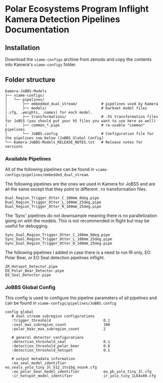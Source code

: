 # Polar Ecosystems Program Inflight Kamera Detection Pipelines Documentation

## Installation
Download the `viame-configs` archive from zenodo and copy the contents into Kamera's 
`viame-configs` folder.

## Folder structure
```
Kamera-JoBBS-Models
├── viame-configs/
│   └── pipelines/                          
│       ├── embedded_dual_stream/           # pipelines used by Kamera
│       ├── models/                         # Darknet model files (.cfg, .weights, .names) for each model.
│       ├── transformations/                # .h5 transformation files for JoBSS (you should put your h5 files you want to use here as well)
│       ├── common_*.pipe                   # re-usable "common" pipelines
│       └── JoBBS.config                    # Configuration file for the pipelines see below (JoBBS Global Config)
└── Kamera-JoBBS-Models_RELEASE_NOTES.txt   # Release notes for versions
```

### Available Pipelines
All of the following pipelines can be found in `viame-configs/pipelines/embedded_dual_stream`.

The following pipelines are the ones we used in Kamera for JoBSS and are all the same except that they point to different 
`.h5` transformation files.
```
Dual_Region_Trigger_Otter_C_100mm_0deg.pipe   
Dual_Region_Trigger_Otter_L_100mm_25deg.pipe  
Dual_Region_Trigger_Otter_R_100mm_25deg.pipe  
```

The 'Sync' pipelines do not downsample meaning there is no parallelization going on with the models.  This is not
recommended in flight but may be useful for debugging.
```
Sync_Dual_Region_Trigger_Otter_C_100mm_0deg.pipe
Sync_Dual_Region_Trigger_Otter_L_100mm_25deg.pipe
Sync_Dual_Region_Trigger_Otter_R_100mm_25deg.pipe
```

The following pipelines I added in case there is a need to run IR only, EO Polar Bear, or EO Seal detection pipelines inflight.
```
IR_Hotspot_Detector.pipe
EO_Polar_Bear_Detector.pipe                   
EO_Seal_Detector.pipe
```

### JoBBS Global Config
This config is used to configure the pipeline parameters of all pipelines and can be found in `viame-configs/pipelines/JoBBS.config`
```
config global
   # dual stream subregion configurations
   :trigger_threshold                        0.1
   :seal_max_subregion_count                 100
   :polar_bear_max_subregion_count           2

   # general detector configurations
   :detection_threshold_seal                 0.1
   :detection_threshold_polar_bear           0.8
   :detection_threshold_hotspot              0.1

   # output metadata information
   :eo_seal_model_identifier                 eo_seals_yolo_tiny_3l_512_1to1bg_nounk.cfg
   :eo_polar_bear_model_identifier           eo_pb_yolo_tiny_3l.cfg
   :ir_hotspot_model_identifier              ir_yolo_tiny_1L64x80.cfg
```
